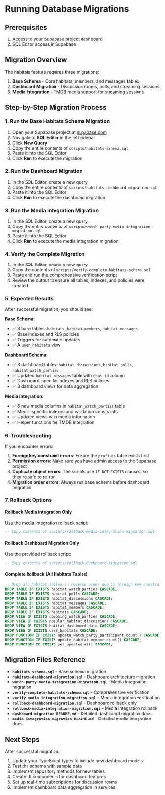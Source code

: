# Running Database Migrations

## Prerequisites

1. Access to your Supabase project dashboard
2. SQL Editor access in Supabase

## Migration Overview

The habitats feature requires three migrations:

1. **Base Schema** - Core habitats, members, and messages tables
2. **Dashboard Migration** - Discussion rooms, polls, and streaming sessions
3. **Media Integration** - TMDB media support for streaming sessions

## Step-by-Step Migration Process

### 1. Run the Base Habitats Schema Migration

1. Open your Supabase project at [supabase.com](https://supabase.com)
2. Navigate to **SQL Editor** in the left sidebar
3. Click **New Query**
4. Copy the entire contents of `scripts/habitats-schema.sql`
5. Paste it into the SQL Editor
6. Click **Run** to execute the migration

### 2. Run the Dashboard Migration

1. In the SQL Editor, create a new query
2. Copy the entire contents of `scripts/habitats-dashboard-migration.sql`
3. Paste it into the SQL Editor
4. Click **Run** to execute the dashboard migration

### 3. Run the Media Integration Migration

1. In the SQL Editor, create a new query
2. Copy the entire contents of `scripts/watch-party-media-integration-migration.sql`
3. Paste it into the SQL Editor
4. Click **Run** to execute the media integration migration

### 4. Verify the Complete Migration

1. In the SQL Editor, create a new query
2. Copy the contents of `scripts/verify-complete-habitats-schema.sql`
3. Paste and run the comprehensive verification script
4. Review the output to ensure all tables, indexes, and policies were created

### 5. Expected Results

After successful migration, you should see:

**Base Schema:**

- ✅ 3 base tables: `habitats`, `habitat_members`, `habitat_messages`
- ✅ Base indexes and RLS policies
- ✅ Triggers for automatic updates
- ✅ A `user_habitats` view

**Dashboard Schema:**

- ✅ 3 dashboard tables: `habitat_discussions`, `habitat_polls`, `habitat_watch_parties`
- ✅ Updated `habitat_messages` table with `chat_id` column
- ✅ Dashboard-specific indexes and RLS policies
- ✅ 3 dashboard views for data aggregation

**Media Integration:**

- ✅ 6 new media columns in `habitat_watch_parties` table
- ✅ Media-specific indexes and validation constraints
- ✅ Updated views with media information
- ✅ Helper functions for TMDB integration

### 6. Troubleshooting

If you encounter errors:

1. **Foreign key constraint errors**: Ensure the `profiles` table exists first
2. **Permission errors**: Make sure you have admin access to the Supabase project
3. **Duplicate object errors**: The scripts use `IF NOT EXISTS` clauses, so they're safe to re-run
4. **Migration order errors**: Always run base schema before dashboard migration

### 7. Rollback Options

#### Rollback Media Integration Only

Use the media integration rollback script:

```sql
-- Copy contents of scripts/rollback-media-integration-migration.sql
```

#### Rollback Dashboard Migration Only

Use the provided rollback script:

```sql
-- Copy contents of scripts/rollback-dashboard-migration.sql
```

#### Complete Rollback (All Habitats Tables)

```sql
-- Drop all habitat tables in reverse order due to foreign key constraints
DROP TABLE IF EXISTS habitat_watch_parties CASCADE;
DROP TABLE IF EXISTS habitat_polls CASCADE;
DROP TABLE IF EXISTS habitat_discussions CASCADE;
DROP TABLE IF EXISTS habitat_messages CASCADE;
DROP TABLE IF EXISTS habitat_members CASCADE;
DROP TABLE IF EXISTS habitats CASCADE;
DROP VIEW IF EXISTS upcoming_watch_parties CASCADE;
DROP VIEW IF EXISTS popular_habitat_discussions CASCADE;
DROP VIEW IF EXISTS habitat_dashboard_data CASCADE;
DROP VIEW IF EXISTS user_habitats CASCADE;
DROP FUNCTION IF EXISTS update_watch_party_participant_count() CASCADE;
DROP FUNCTION IF EXISTS update_habitat_member_count() CASCADE;
DROP FUNCTION IF EXISTS set_updated_at() CASCADE;
```

## Migration Files Reference

- **`habitats-schema.sql`** - Base schema migration
- **`habitats-dashboard-migration.sql`** - Dashboard architecture migration
- **`watch-party-media-integration-migration.sql`** - Media integration migration
- **`verify-complete-habitats-schema.sql`** - Comprehensive verification
- **`verify-media-integration-migration.sql`** - Media integration verification
- **`rollback-dashboard-migration.sql`** - Dashboard rollback only
- **`rollback-media-integration-migration.sql`** - Media integration rollback
- **`dashboard-migration-README.md`** - Detailed dashboard migration docs
- **`media-integration-migration-README.md`** - Detailed media integration docs

## Next Steps

After successful migration:

1. Update your TypeScript types to include new dashboard models
2. Test the schema with sample data
3. Implement repository methods for new tables
4. Create UI components for dashboard features
5. Set up real-time subscriptions for discussion rooms
6. Implement dashboard data aggregation in services
